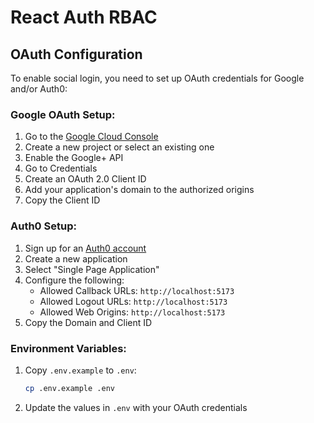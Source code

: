 # React Auth RBAC

## OAuth Configuration

To enable social login, you need to set up OAuth credentials for Google and/or Auth0:

### Google OAuth Setup:

1. Go to the [Google Cloud Console](https://console.cloud.google.com/)
2. Create a new project or select an existing one
3. Enable the Google+ API
4. Go to Credentials
5. Create an OAuth 2.0 Client ID
6. Add your application's domain to the authorized origins
7. Copy the Client ID

### Auth0 Setup:

1. Sign up for an [Auth0 account](https://auth0.com/)
2. Create a new application
3. Select "Single Page Application"
4. Configure the following:
   - Allowed Callback URLs: `http://localhost:5173`
   - Allowed Logout URLs: `http://localhost:5173`
   - Allowed Web Origins: `http://localhost:5173`
5. Copy the Domain and Client ID

### Environment Variables:

1. Copy `.env.example` to `.env`:
   ```bash
   cp .env.example .env
   ```
2. Update the values in `.env` with your OAuth credentials